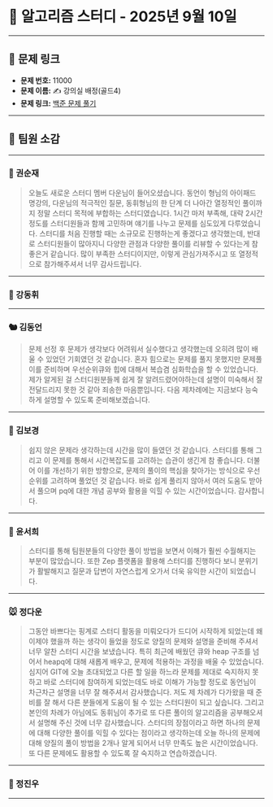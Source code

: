 # 📘 알고리즘 스터디 - 2025년 9월 10일

---

## 🔗 문제 링크

- **문제 번호:** 11000
- **문제 이름:** ✍️ 강의실 배정(골드4)
- **문제 링크:** [백준 문제 풀기](https://www.acmicpc.net/problem/11000)

---

## 💬 팀원 소감

---

### 🐥 권순재

> 오늘도 새로운 스터디 멤버 다운님이 들어오셨습니다. 동언이 형님의 아이패드 명강의, 다운님의 적극적인 질문, 동휘형님의 한 단계 더 나아간 열정적인 풀이까지 정말 스터디 목적에 부합하는 스터디였습니다.
1시간 마저 부족해, 대략 2시간정도를 스터디원들과 함께 고민하며 얘기를 나누고 문제를 심도있게 다루었습니다. 스터디를 처음 진행할 때는 소규모로 진행하는게 좋겠다고 생각했는데, 반대로 스터디원들이 많아지니 다양한 관점과 다양한 풀이를 리뷰할 수 있다는게 참 좋은거 같습니다. 많이 부족한 스터디이지만, 이렇게 관심가져주시고 또 열정적으로 참가해주셔서 너무 감사드립니다.

---

### 🐰 강동휘

> 

---

### 🐿️ 김동언

> 문제 선정 후 문제가 생각보다 어려워서 실수했다고 생각했는데 오히려 많이 배울 수 있었던 기회였던 것 같습니다. 혼자 힘으로는 문제를 풀지 못했지만 문제풀이를 준비하며 우선순위큐와 힙에 대해서 복습겸 심화학습을 할 수 있었습니다. 제가 알게된 걸 스터디원분들께 쉽게 잘 알려드렸어야하는데 설명이 미숙해서 잘 전달드리지 못한 것 같아 죄송한 마음뿐입니다. 다음 제차례에는 지금보다 능숙하게 설명할 수 있도록 준비해보겠습니다.

---

### 🐺 김보경

> 쉽지 않은 문제라 생각하는데 시간을 많이 들였던 것 같습니다. 스터디를 통해 그리고 이 문제를 통해서 시간복잡도를 고려하는 습관이 생긴게 참 좋습니다. 더불어 이를 개선하기 위한 방향으로, 문제의 풀이의 핵심을 찾아가는 방식으로 우선순위를 고려하며 풀었던 것 같습니다. 바로 쉽게 풀리지 않아서 여러 도움도 받아서 풀으며 pq에 대한 개념 공부와 활용을 익힐 수 있는 시간이었습니다. 감사합니다.

---

### 🦊 윤서희

> 스터디를 통해 팀원분들의 다양한 풀이 방법을 보면서 이해가 훨씬 수월해지는 부분이 많았습니다. 또한 Zep 플랫폼을 활용해 스터디를 진행하다 보니 분위기가 활발해지고 질문과 답변이 자연스럽게 오가서 더욱 유익한 시간이 되었습니다.

---

### 🐭 정다운

> 그동안 바쁘다는 핑계로 스터디 활동을 미뤄오다가 드디어 시작하게 되었는데 왜 이제야 했을까 하는 생각이 들었을 정도로 양질의 문제와 설명을 준비해 주셔서 너무 알찬 스터디 시간을 보냈습니다. 특히 최근에 배웠던 큐와 heap 구조를 넘어서 heapq에 대해 새롭게 배우고, 문제에 적용하는 과정을 배울 수 있었습니다. 심지어 GIT에 오늘 초대되었고 다른 할 일을 하느라 문제를 제대로 숙지하지 못하고 바로 스터디에 참여하게 되었는데도 바로 이해가 가능할 정도로 동언님이 차근차근 설명을 너무 잘 해주셔서 감사했습니다. 저도 제 차례가 다가왔을 때 준비를 잘 해서 다른 분들에게 도움이 될 수 있는 스터디원이 되고 싶습니다. 그리고 본인의 차례가 아님에도 동휘님이 추가로 또 다른 풀이의 알고리즘을 공부해오셔서 설명해 주신 것에 너무 감사했습니다. 스터디의 장점이라고 하면 하나의 문제에 대해 다양한 풀이를 익힐 수 있다는 점이라고 생각하는데 오늘 하나의 문제에 대해 양질의 풀이 방법을 2개나 알게 되어서 너무 만족도 높은 시간이었습니다. 또 다른 문제에도 활용할 수 있도록 잘 숙지하고 연습하겠습니다.

---

### 🐳 정진우

> 

---


